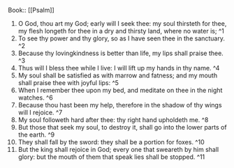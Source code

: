  Book:: [[Psalm]]
 1. O God, thou art my God; early will I seek thee: my soul thirsteth for thee, my flesh longeth for thee in a dry and thirsty land, where no water is; ^1
 2. To see thy power and thy glory, so as I have seen thee in the sanctuary. ^2
 3. Because thy lovingkindness is better than life, my lips shall praise thee. ^3
 4. Thus will I bless thee while I live: I will lift up my hands in thy name. ^4
 5. My soul shall be satisfied as with marrow and fatness; and my mouth shall praise thee with joyful lips: ^5
 6. When I remember thee upon my bed, and meditate on thee in the night watches. ^6
 7. Because thou hast been my help, therefore in the shadow of thy wings will I rejoice. ^7
 8. My soul followeth hard after thee: thy right hand upholdeth me. ^8
 9. But those that seek my soul, to destroy it, shall go into the lower parts of the earth. ^9
 10. They shall fall by the sword: they shall be a portion for foxes. ^10
 11. But the king shall rejoice in God; every one that sweareth by him shall glory: but the mouth of them that speak lies shall be stopped. ^11
